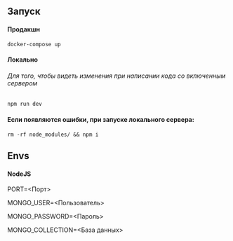 ## Запуск
#### Продакшн
`docker-compose up`
#### Локально
###### Для того, чтобы видеть изменения при написании кода со включенным сервером
`npm run dev`
#### Если появляются ошибки, при запуске локального сервера:
`rm -rf node_modules/ && npm i`

## Envs
#### NodeJS
PORT=<Порт>

MONGO_USER=<Пользователь>

MONGO_PASSWORD=<Пароль>

MONGO_COLLECTION=<База данных>

